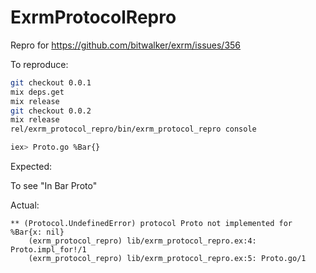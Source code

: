 # ExrmProtocolRepro

Repro for https://github.com/bitwalker/exrm/issues/356

To reproduce:

```bash
git checkout 0.0.1
mix deps.get
mix release
git checkout 0.0.2
mix release
rel/exrm_protocol_repro/bin/exrm_protocol_repro console

iex> Proto.go %Bar{}
```

Expected:

To see "In Bar Proto"

Actual:

```
** (Protocol.UndefinedError) protocol Proto not implemented for %Bar{x: nil}
    (exrm_protocol_repro) lib/exrm_protocol_repro.ex:4: Proto.impl_for!/1
    (exrm_protocol_repro) lib/exrm_protocol_repro.ex:5: Proto.go/1
```

